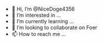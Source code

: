 - 👋 Hi, I’m @NiceDoge4356
- 👀 I’m interested in ...
- 🌱 I’m currently learning ...
- 💞️ I’m looking to collaborate on Foer
- 📫 How to reach me ...
